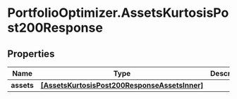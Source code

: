# PortfolioOptimizer.AssetsKurtosisPost200Response

## Properties

Name | Type | Description | Notes
------------ | ------------- | ------------- | -------------
**assets** | [**[AssetsKurtosisPost200ResponseAssetsInner]**](AssetsKurtosisPost200ResponseAssetsInner.md) |  | 



